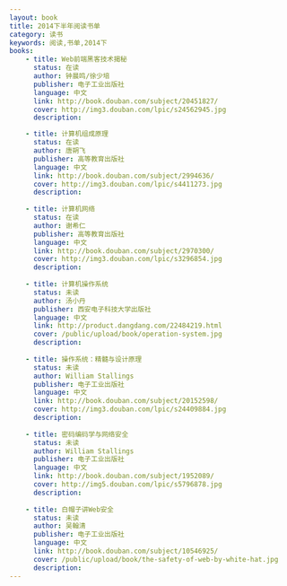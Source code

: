 ```yaml
---
layout: book
title: 2014下半年阅读书单
category: 读书
keywords: 阅读,书单,2014下
books: 
    - title: Web前端黑客技术揭秘
      status: 在读
      author: 钟晨鸣/徐少培
      publisher: 电子工业出版社
      language: 中文
      link: http://book.douban.com/subject/20451827/
      cover: http://img3.douban.com/lpic/s24562945.jpg
      description: 

    - title: 计算机组成原理
      status: 在读
      author: 唐朔飞 
      publisher: 高等教育出版社
      language: 中文
      link: http://book.douban.com/subject/2994636/
      cover: http://img3.douban.com/lpic/s4411273.jpg
      description: 
      
    - title: 计算机网络
      status: 在读
      author: 谢希仁
      publisher: 高等教育出版社
      language: 中文
      link: http://book.douban.com/subject/2970300/
      cover: http://img3.douban.com/lpic/s3296854.jpg
      description: 
      
    - title: 计算机操作系统
      status: 未读
      author: 汤小丹
      publisher: 西安电子科技大学出版社
      language: 中文
      link: http://product.dangdang.com/22484219.html
      cover: /public/upload/book/operation-system.jpg
      description: 
    
    - title: 操作系统：精髓与设计原理
      status: 未读
      author: William Stallings 
      publisher: 电子工业出版社
      language: 中文
      link: http://book.douban.com/subject/20152598/
      cover: http://img3.douban.com/lpic/s24409884.jpg
      description:     
    
    - title: 密码编码学与网络安全
      status: 未读
      author: William Stallings 
      publisher: 电子工业出版社
      language: 中文
      link: http://book.douban.com/subject/1952089/
      cover: http://img5.douban.com/lpic/s5796878.jpg
      description:  
      
    - title: 白帽子讲Web安全
      status: 未读
      author: 吴翰清
      publisher: 电子工业出版社
      language: 中文
      link: http://book.douban.com/subject/10546925/
      cover: /public/upload/book/the-safety-of-web-by-white-hat.jpg
      description: 
---
```

